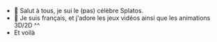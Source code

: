 - 👋 Salut à tous, je sui le (pas) célèbre Splatos.
- 👀 Je suis français, et j'adore les jeux vidéos ainsi que les animations 3D/2D ^^
- Et voilà

<!---
Splatoscar/Splatoscar is a ✨ special ✨ repository because its `README.md` (this file) appears on your GitHub profile.
You can click the Preview link to take a look at your changes.
--->
